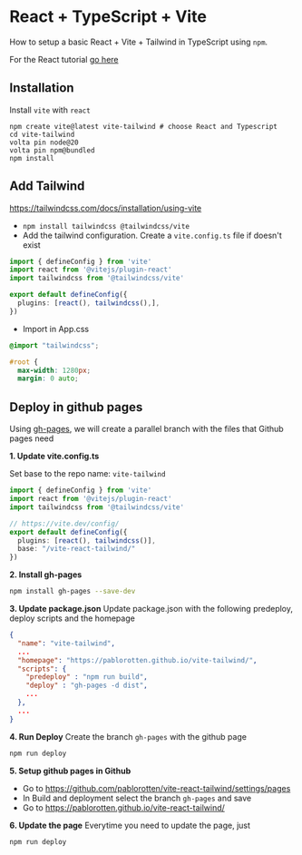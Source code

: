 # React + TypeScript + Vite

How to setup a basic React + Vite + Tailwind in TypeScript using `npm`.

For the React tutorial [go here](Learning-React.md)

## Installation

Install `vite` with `react` 

```shell
npm create vite@latest vite-tailwind # choose React and Typescript
cd vite-tailwind
volta pin node@20
volta pin npm@bundled
npm install
```

## Add Tailwind
https://tailwindcss.com/docs/installation/using-vite
- `npm install tailwindcss @tailwindcss/vite`
- Add the tailwind configuration. Create a `vite.config.ts` file if doesn't exist
```ts
import { defineConfig } from 'vite'
import react from '@vitejs/plugin-react'
import tailwindcss from '@tailwindcss/vite'

export default defineConfig({
  plugins: [react(), tailwindcss(),],
})
```
- Import in App.css
```css
@import "tailwindcss";

#root {
  max-width: 1280px;
  margin: 0 auto;
```

## Deploy in github pages

Using [gh-pages](https://github.com/tschaub/gh-pages), we will create a parallel branch with the files that Github pages need

**1. Update vite.config.ts**
   
Set base to the repo name: `vite-tailwind`
```ts
import { defineConfig } from 'vite'
import react from '@vitejs/plugin-react'
import tailwindcss from '@tailwindcss/vite'

// https://vite.dev/config/
export default defineConfig({
  plugins: [react(), tailwindcss()],
  base: "/vite-react-tailwind/"
})
```

**2. Install gh-pages**
```sh
npm install gh-pages --save-dev
```

**3. Update package.json**
Update package.json with the following predeploy, deploy scripts and the homepage

```json
{
  "name": "vite-tailwind",
  ...
  "homepage": "https://pablorotten.github.io/vite-tailwind/",
  "scripts": {
    "predeploy" : "npm run build",
    "deploy" : "gh-pages -d dist",
    ...
  },
  ...
}
```

**4. Run Deploy**
Create the branch `gh-pages` with the github page
```sh
npm run deploy
```

**5. Setup github pages in Github**
* Go to https://github.com/pablorotten/vite-react-tailwind/settings/pages
* In Build and deployment select the branch `gh-pages` and save
* Go to https://pablorotten.github.io/vite-react-tailwind/

**6. Update the page**
Everytime you need to update the page, just
```sh
npm run deploy
```
